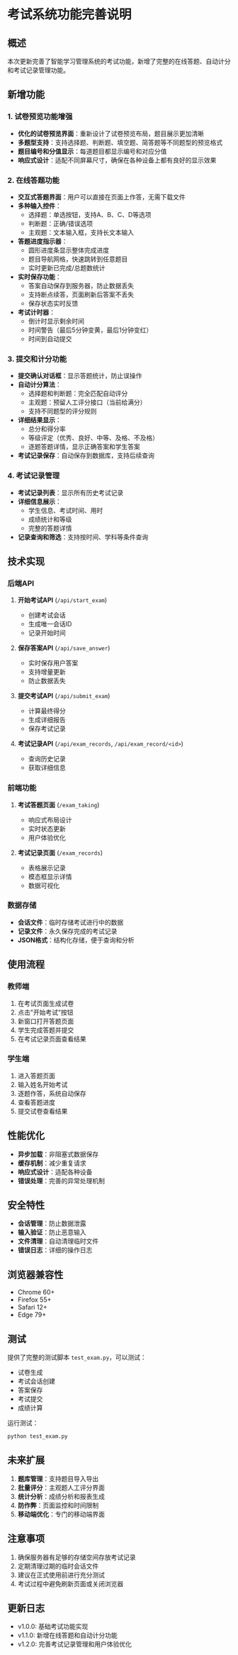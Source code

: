 # 考试系统功能完善说明

## 概述

本次更新完善了智能学习管理系统的考试功能，新增了完整的在线答题、自动计分和考试记录管理功能。

## 新增功能

### 1. 试卷预览功能增强

- **优化的试卷预览界面**：重新设计了试卷预览布局，题目展示更加清晰
- **多题型支持**：支持选择题、判断题、填空题、简答题等不同题型的预览格式
- **题目编号和分值显示**：每道题目都显示编号和对应分值
- **响应式设计**：适配不同屏幕尺寸，确保在各种设备上都有良好的显示效果

### 2. 在线答题功能

- **交互式答题界面**：用户可以直接在页面上作答，无需下载文件
- **多种输入控件**：
  - 选择题：单选按钮，支持A、B、C、D等选项
  - 判断题：正确/错误选项
  - 主观题：文本输入框，支持长文本输入
- **答题进度指示器**：
  - 圆形进度条显示整体完成进度
  - 题目导航网格，快速跳转到任意题目
  - 实时更新已完成/总题数统计
- **实时保存功能**：
  - 答案自动保存到服务器，防止数据丢失
  - 支持断点续答，页面刷新后答案不丢失
  - 保存状态实时反馈
- **考试计时器**：
  - 倒计时显示剩余时间
  - 时间警告（最后5分钟变黄，最后1分钟变红）
  - 时间到自动提交

### 3. 提交和计分功能

- **提交确认对话框**：显示答题统计，防止误操作
- **自动计分算法**：
  - 选择题和判断题：完全匹配自动评分
  - 主观题：预留人工评分接口（当前给满分）
  - 支持不同题型的评分规则
- **详细结果显示**：
  - 总分和得分率
  - 等级评定（优秀、良好、中等、及格、不及格）
  - 逐题答题详情，显示正确答案和学生答案
- **考试记录保存**：自动保存到数据库，支持后续查询

### 4. 考试记录管理

- **考试记录列表**：显示所有历史考试记录
- **详细信息展示**：
  - 学生信息、考试时间、用时
  - 成绩统计和等级
  - 完整的答题详情
- **记录查询和筛选**：支持按时间、学科等条件查询

## 技术实现

### 后端API

1. **开始考试API** (`/api/start_exam`)
   - 创建考试会话
   - 生成唯一会话ID
   - 记录开始时间

2. **保存答案API** (`/api/save_answer`)
   - 实时保存用户答案
   - 支持增量更新
   - 防止数据丢失

3. **提交考试API** (`/api/submit_exam`)
   - 计算最终得分
   - 生成详细报告
   - 保存考试记录

4. **考试记录API** (`/api/exam_records`, `/api/exam_record/<id>`)
   - 查询历史记录
   - 获取详细信息

### 前端功能

1. **考试答题页面** (`/exam_taking`)
   - 响应式布局设计
   - 实时状态更新
   - 用户体验优化

2. **考试记录页面** (`/exam_records`)
   - 表格展示记录
   - 模态框显示详情
   - 数据可视化

### 数据存储

- **会话文件**：临时存储考试进行中的数据
- **记录文件**：永久保存完成的考试记录
- **JSON格式**：结构化存储，便于查询和分析

## 使用流程

### 教师端

1. 在考试页面生成试卷
2. 点击"开始考试"按钮
3. 新窗口打开答题页面
4. 学生完成答题并提交
5. 在考试记录页面查看结果

### 学生端

1. 进入答题页面
2. 输入姓名开始考试
3. 逐题作答，系统自动保存
4. 查看答题进度
5. 提交试卷查看结果

## 性能优化

- **异步加载**：非阻塞式数据保存
- **缓存机制**：减少重复请求
- **响应式设计**：适配各种设备
- **错误处理**：完善的异常处理机制

## 安全特性

- **会话管理**：防止数据泄露
- **输入验证**：防止恶意输入
- **文件清理**：自动清理临时文件
- **错误日志**：详细的操作日志

## 浏览器兼容性

- Chrome 60+
- Firefox 55+
- Safari 12+
- Edge 79+

## 测试

提供了完整的测试脚本 `test_exam.py`，可以测试：
- 试卷生成
- 考试会话创建
- 答案保存
- 考试提交
- 成绩计算

运行测试：
```bash
python test_exam.py
```

## 未来扩展

1. **题库管理**：支持题目导入导出
2. **批量评分**：主观题人工评分界面
3. **统计分析**：成绩分析和报表生成
4. **防作弊**：页面监控和时间限制
5. **移动端优化**：专门的移动端界面

## 注意事项

1. 确保服务器有足够的存储空间存放考试记录
2. 定期清理过期的临时会话文件
3. 建议在正式使用前进行充分测试
4. 考试过程中避免刷新页面或关闭浏览器

## 更新日志

- v1.0.0: 基础考试功能实现
- v1.1.0: 新增在线答题和自动计分功能
- v1.2.0: 完善考试记录管理和用户体验优化
